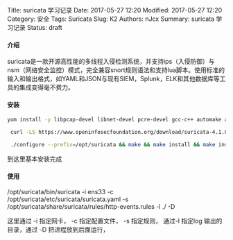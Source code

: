 Title: suricata 学习记录
Date: 2017-05-27 12:20
Modified: 2017-05-27 12:20
Category: 安全
Tags: Suricata
Slug: K2
Authors: nJcx
Summary: suricata 学习记录
Status: draft
#### 介绍
suricata是一款开源高性能的多线程入侵检测系统，并支持ips（入侵防御）与nsm（网络安全监控）模式，完全兼容snort规则语法和支持lua脚本。使用标准的输入和输出格式，如YAML和JSON与现有SIEM，Splunk，ELK和其他数据库等工具的集成变得毫不费力。
#### 安装

```bash
yum install -y libpcap-devel libnet-devel pcre-devel gcc-c++ automake autoconf libtool make libyaml-devel zlib-devel file-devel jansson-devel nss-devel python-pip python-devel && pip install pyyaml
```

```bash
 curl -LS https://www.openinfosecfoundation.org/download/suricata-4.1.0.tar.gz | tar zx
```

```bash
 ./configure --prefix=/opt/suricata && make && make install && make install-full

```

到这里基本安装完成
#### 使用

/opt/suricata/bin/suricata -i ens33 -c /opt/suricata/etc/suricata/suricata.yaml -s /opt/suricata/share/suricata/rules/http-events.rules -l ./ -D

这里通过 -i 指定网卡， -c 指定配置文件， -s 指定规则， 通过-l 指定log 输出的目录，通过 -D 把进程放到后面运行，




